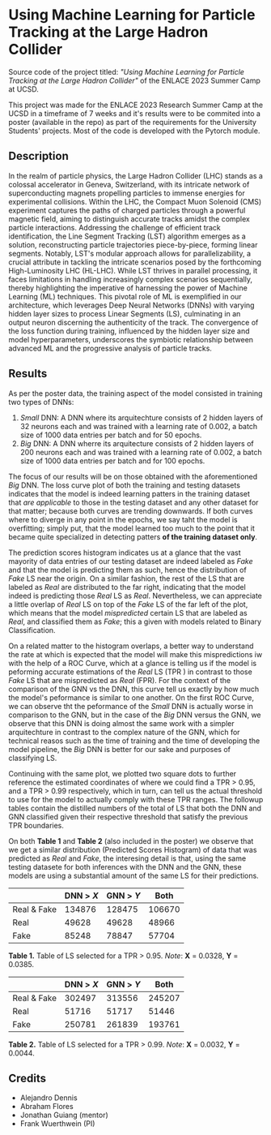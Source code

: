 # Using Machine Learning for Particle Tracking at the Large Hadron Collider
Source code of the project titled: _"Using Machine Learning for Particle Tracking at the Large Hadron Collider"_ of the ENLACE 2023 Summer Camp at UCSD.

This project was made for the ENLACE 2023 Research Summer Camp at the UCSD in a timeframe of 7 weeks and it's results were to be commited into a
poster (available in the repo) as part of the requirements for the University Students' projects. Most of the code is developed with the Pytorch module.

## Description
In the realm of particle physics, the Large Hadron Collider (LHC) stands as a colossal accelerator in Geneva, Switzerland, with its intricate network of superconducting magnets propelling particles to immense energies for experimental collisions. Within the LHC, the Compact Muon Solenoid (CMS) experiment captures the paths of charged particles through a powerful magnetic field, aiming to distinguish accurate tracks amidst the complex particle interactions. Addressing the challenge of efficient track identification, the Line Segment Tracking (LST) algorithm emerges as a solution, reconstructing particle trajectories piece-by-piece, forming linear segments. Notably, LST's modular approach allows for parallelizability, a crucial attribute in tackling the intricate scenarios posed by the forthcoming High-Luminosity LHC (HL-LHC). While LST thrives in parallel processing, it faces limitations in handling increasingly complex scenarios sequentially, thereby highlighting the imperative of harnessing the power of Machine Learning (ML) techniques. This pivotal role of ML is exemplified in our architecture, which leverages Deep Neural Networks (DNNs) with varying hidden layer sizes to process Linear Segments (LS), culminating in an output neuron discerning the authenticity of the track. The convergence of the loss function during training, influenced by the hidden layer size and model hyperparameters, underscores the symbiotic relationship between advanced ML and the progressive analysis of particle tracks.


## Results

As per the poster data, the training aspect of the model consisted in training two types of DNNs:
1. _Small_ DNN: A DNN where its arquitechture consists of 2 hidden layers of 32 neurons each and was trained with a learning rate of 0.002, a batch size of 1000 data entries per batch and for 50 epochs.
2. _Big_ DNN: A DNN wherre its arquitecture consists of 2 hidden layers of 200 neurons each and was trained with a learning rate of 0.002, a batch size of 1000 data entries per batch and for 100 epochs.

The focus of our results will be on those obtained with the aforementioned _Big_ DNN. The loss curve plot of both the training and testing datasets indicates that the model is indeed learning patters in the training dataset that _are applicable_ to those in the testing dataset and any other dataset for that matter; because both curves are trending downwards. If both curves where to diverge in any point in the epochs, we say taht the model is overfitting; simply put, that the model learned too much to the point that it became quite specialized in detecting patters **of the training dataset only**.

The prediction scores histogram indicates us at a glance that the vast mayority of data entries of our testing dataset are indeed labeled as _Fake_ and that the model is predicting them as such, hence the distribution of _Fake_ LS near the origin. On a similar fashion, the rest of the LS that are labeled as _Real_ are distributed to the far right, indicating that the model indeed is predicting those _Real_ LS as _Real_.
Nevertheless, we can appreciate a little overlap of _Real_ LS on top of the _Fake_ LS of the far left of the plot, which means that the model _mispredicted_ certain LS that are labeled as _Real_, and classified them as _Fake_; this a given with models related to Binary Classification.

On a related matter to the histogram overlaps, a better way to understand the rate at which is expected that the model will make this mispredictions iw with the help of a ROC Curve, which at a glance is telling us if the model is peforming accurate estimations of the _Real_ LS (TPR ) in contrast to those _Fake_ LS that are mispredicted as _Real_ (FPR). For the context of the comparison of the GNN vs the DNN, this curve tell us exactly by how much the model's peformance is similar to one another. On the first ROC Curve, we can observe tht the peformance of the _Small_ DNN is actually worse in comparison to the GNN, but in the case of the _Big_ DNN versus the GNN, we observe that this DNN is doing almost the same work with a simpler arquitechture in contrast to the complex nature of the GNN, which for technical reasos such as the time of training and the time of developing the model pipeline, the _Big_ DNN is better for our sake and purposes of classifying LS.

Continuing with the same plot, we plotted two square dots to further reference the estimated coordinates of where we could find a TPR > 0.95, and a TPR > 0.99 respectively, which in turn, can tell us the actual threshold to use for the model to actually comply with these TPR ranges.
The followup tables contain the distilled numbers of the total of LS that both the DNN and GNN classified given their respective threshold that satisfy the previous TPR boundaries.

On both **Table 1** and **Table 2** (also included in the poster) we observe that we get a similar distribution (Predicted Scores Histogram) of data that was predicted as _Real_ and _Fake_, the interesing detail is that, using the same testing datasete for both inferences with the DNN and the GNN, these models
are using a substantial amount of the same LS for their predictions.

|             | **DNN > _X_** | **GNN > _Y_** | **Both** |
|-------------|---------------|---------------|----------|
| Real & Fake | 134876        | 128475        | 106670   |
| Real        | 49628         | 49628         | 48966    |
| Fake        | 85248         | 78847         | 57704    |

**Table 1.** Table of LS selected for a TPR > 0.95. _Note_:
**X** = 0.0328, **Y** = 0.0385.

|             | **DNN > _X_** | **GNN > _Y_** | **Both** |
|-------------|---------------|---------------|----------|
| Real & Fake | 302497        | 313556        | 245207   |
| Real        | 51716         | 51717         | 51446    |
| Fake        | 250781        | 261839        | 193761   |

**Table 2.** Table of LS selected for a TPR > 0.99. _Note_:
**X** = 0.0032, **Y** = 0.0044.

## Credits
- Alejandro Dennis
- Abraham Flores
- Jonathan Guiang (mentor)
- Frank Wuerthwein (PI)
